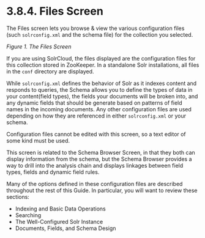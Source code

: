 # 3.8.4. Files Screen

The Files screen lets you browse & view the various configuration files (such `solrconfig.xml` and the schema file) for the collection you selected.

*Figure 1. The Files Screen*

If you are using SolrCloud, the files displayed are the configuration files for this collection stored in ZooKeeper. In a standalone Solr installations, all files in the `conf` directory are displayed.

While `solrconfig.xml` defines the behavior of Solr as it indexes content and responds to queries, the Schema allows you to define the types of data in your content(field types), the fields your documents will be broken into, and any dynamic fields that should be generate based on patterns of field names in the incoming documents. Any other configuration files are used depending on how they are referenced in either `solrconfig.xml` or your schema.

Configuration files cannot be edited with this screen, so a text editor of some kind must be used.

This screen is related to the Schema Browser Screen, in that they both can display information from the schema, but the Schema Browser provides a way to drill into the analysis chain and displays linkages between field types, fields and dynamic field rules.

Many of the options defined in these configuration files are described throughout the rest of this Guide. In particular, you will want to review these sections:

* Indexing and Basic Data Operations
* Searching
* The Well-Configured Solr Instance
* Documents, Fields, and Schema Design
